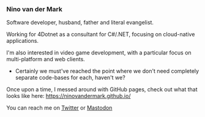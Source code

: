 ### Nino van der Mark
Software developer, husband, father and literal evangelist.

Working for 4Dotnet as a consultant for C#/.NET, focusing on cloud-native applications.

I'm also interested in video game development, with a particular focus on multi-platform and web clients.
- Certainly we must've reached the point where we don't need completely separate code-bases for each, haven't we?

Once upon a time, I messed around with GitHub pages, check out what that looks like here: https://ninovandermark.github.io/

You can reach me on [Twitter](https://twitter.com/NinovanderMark) or [Mastodon](https://fosstodon.org/@ninovandermark)
